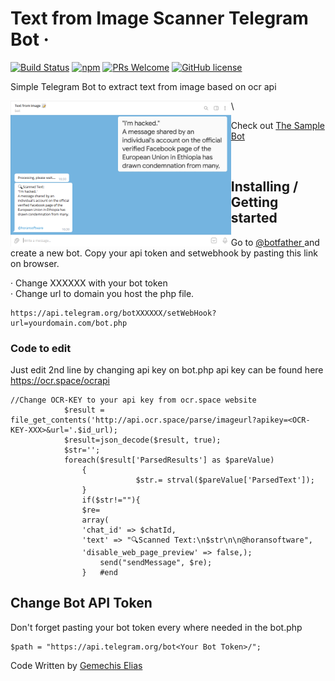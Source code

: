  # Text from Image Scanner Telegram Bot  &middot; 
[![Build Status](https://img.shields.io/travis/npm/npm/latest.svg?style=flat-square)](https://travis-ci.org/npm/npm) [![npm](https://img.shields.io/npm/v/npm.svg?style=flat-square)](https://www.npmjs.com/package/npm) [![PRs Welcome](https://img.shields.io/badge/PRs-welcome-brightgreen.svg?style=flat-square)](http://makeapullrequest.com) [![GitHub license](https://img.shields.io/badge/license-MIT-blue.svg?style=flat-square)](https://github.com/your/your-project/blob/master/LICENSE)
 
Simple Telegram Bot to extract text from image based on ocr api <br>

<a href="https://t.me.com/official_gemechis/"><img align="left" alt="Simple Telegram Bot to extract text from image based on ocr api by Gemchis Elias" width="70%" src="screenshot.png" /></a> \

Check out <a href="https://t.me/horanocr_bot">The Sample Bot </a> 

<br>

## Installing / Getting started
Go to <a href="https://t.me/botfather">@botfather <a/> and create a new bot. Copy your api token and setwebhook by pasting this link on browser.
 
  &middot; Change XXXXXX with your bot token
 <br>
  &middot; Change url to domain you host the php file.

```shell
https://api.telegram.org/botXXXXXX/setWebHook?url=yourdomain.com/bot.php
```
### Code to edit

Just edit 2nd line by changing api key on bot.php
api key can be found here https://ocr.space/ocrapi
 
```shell
//Change OCR-KEY to your api key from ocr.space website
            $result = file_get_contents('http://api.ocr.space/parse/imageurl?apikey=<OCR-KEY-XXX>&url='.$id_url);
            $result=json_decode($result, true);
            $str='';
            foreach($result['ParsedResults'] as $pareValue) 
                {
                            $str.= strval($pareValue['ParsedText']);
                }
                if($str!=""){ 
                $re= 
                array(
                'chat_id' => $chatId, 
                'text' => "🔍Scanned Text:\n$str\n\n@horansoftware",
                'disable_web_page_preview' => false,);
                    send("sendMessage", $re);
                }   #end
```

## Change Bot API Token
 
Don't forget pasting your bot token every where needed in the bot.php
 
 ```shell
$path = "https://api.telegram.org/bot<Your Bot Token>/";
```
 
Code Written by 
 <a href="realgemechis.t.me">Gemechis Elias</a>
 
